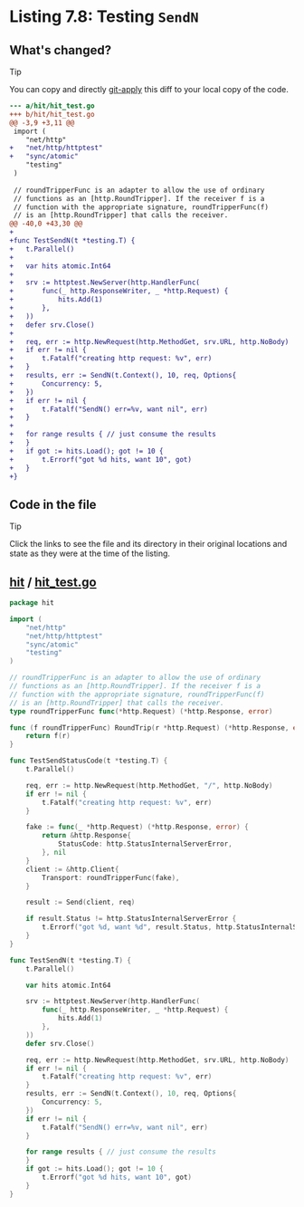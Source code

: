 # Listing 7.8: Testing `SendN`

## What's changed?

> [!TIP]
> You can copy and directly [git-apply](https://tldr.inbrowser.app/pages/common/git-apply) this diff to your local copy of the code.

```diff
--- a/hit/hit_test.go
+++ b/hit/hit_test.go
@@ -3,9 +3,11 @@
 import (
 	"net/http"
+	"net/http/httptest"
+	"sync/atomic"
 	"testing"
 )
 
 // roundTripperFunc is an adapter to allow the use of ordinary
 // functions as an [http.RoundTripper]. If the receiver f is a
 // function with the appropriate signature, roundTripperFunc(f)
 // is an [http.RoundTripper] that calls the receiver.
@@ -40,0 +43,30 @@
+
+func TestSendN(t *testing.T) {
+	t.Parallel()
+
+	var hits atomic.Int64
+
+	srv := httptest.NewServer(http.HandlerFunc(
+		func(_ http.ResponseWriter, _ *http.Request) {
+			hits.Add(1)
+		},
+	))
+	defer srv.Close()
+
+	req, err := http.NewRequest(http.MethodGet, srv.URL, http.NoBody)
+	if err != nil {
+		t.Fatalf("creating http request: %v", err)
+	}
+	results, err := SendN(t.Context(), 10, req, Options{
+		Concurrency: 5,
+	})
+	if err != nil {
+		t.Fatalf("SendN() err=%v, want nil", err)
+	}
+
+	for range results { // just consume the results
+	}
+	if got := hits.Load(); got != 10 {
+		t.Errorf("got %d hits, want 10", got)
+	}
+}

```
## Code in the file

> [!TIP]
> Click the links to see the file and its directory in their original locations and state as they were at the time of the listing.

## [hit](https://github.com/inancgumus/gobyexample/blob/6dfb8cf05e26b4729820a3f0c6602f29542cabf8/hit) / [hit_test.go](https://github.com/inancgumus/gobyexample/blob/6dfb8cf05e26b4729820a3f0c6602f29542cabf8/hit/hit_test.go)

```go
package hit

import (
	"net/http"
	"net/http/httptest"
	"sync/atomic"
	"testing"
)

// roundTripperFunc is an adapter to allow the use of ordinary
// functions as an [http.RoundTripper]. If the receiver f is a
// function with the appropriate signature, roundTripperFunc(f)
// is an [http.RoundTripper] that calls the receiver.
type roundTripperFunc func(*http.Request) (*http.Response, error)

func (f roundTripperFunc) RoundTrip(r *http.Request) (*http.Response, error) {
	return f(r)
}

func TestSendStatusCode(t *testing.T) {
	t.Parallel()

	req, err := http.NewRequest(http.MethodGet, "/", http.NoBody)
	if err != nil {
		t.Fatalf("creating http request: %v", err)
	}

	fake := func(_ *http.Request) (*http.Response, error) {
		return &http.Response{
			StatusCode: http.StatusInternalServerError,
		}, nil
	}
	client := &http.Client{
		Transport: roundTripperFunc(fake),
	}

	result := Send(client, req)

	if result.Status != http.StatusInternalServerError {
		t.Errorf("got %d, want %d", result.Status, http.StatusInternalServerError)
	}
}

func TestSendN(t *testing.T) {
	t.Parallel()

	var hits atomic.Int64

	srv := httptest.NewServer(http.HandlerFunc(
		func(_ http.ResponseWriter, _ *http.Request) {
			hits.Add(1)
		},
	))
	defer srv.Close()

	req, err := http.NewRequest(http.MethodGet, srv.URL, http.NoBody)
	if err != nil {
		t.Fatalf("creating http request: %v", err)
	}
	results, err := SendN(t.Context(), 10, req, Options{
		Concurrency: 5,
	})
	if err != nil {
		t.Fatalf("SendN() err=%v, want nil", err)
	}

	for range results { // just consume the results
	}
	if got := hits.Load(); got != 10 {
		t.Errorf("got %d hits, want 10", got)
	}
}
```

